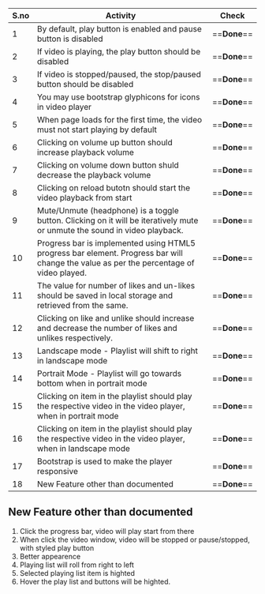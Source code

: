 S.no |  Activity   |    Check           
---|---|---
1 | By default, play button is enabled and pause button is disabled | ==**Done**==
2 | If video is playing, the play button should be disabled | ==**Done**==
3 | If video is stopped/paused, the stop/paused button should be disabled | ==**Done**==
4 | You may use bootstrap glyphicons for icons in video player | ==**Done**==
5 | When page loads for the first time, the video must not start playing by default | ==**Done**==
6 | Clicking on volume up button should increase playback volume | ==**Done**==
7 | Clicking on volume down button shuld decrease the playback volume | ==**Done**==
8 | Clicking on reload butotn should start the video playback from start | ==**Done**==
9 | Mute/Unmute (headphone) is a toggle button. Clicking on it will be iteratively mute or unmute the sound in video playback. | ==**Done**==
10 | Progress bar is implemented using HTML5 progress bar element. Progress bar will change the value as per the percentage of video played. | ==**Done**==
11 | The value for number of likes and un-likes should be saved in local storage and retrieved from the same. | ==**Done**==
12 | Clicking on like and unlike should increase and decrease the number of likes and unlikes respectively. | ==**Done**==
13 | Landscape mode - Playlist will shift to right in landscape mode | ==**Done**==
14 | Portrait Mode - Playlist will go towards bottom when in portrait mode | ==**Done**==
15 | Clicking on item in the playlist should play the respective video in the video player, when in portrait mode | ==**Done**==
16 | Clicking on item in the playlist should play the respective video in the video player, when in landscape mode | ==**Done**==
17 | Bootstrap is used to make the player responsive | ==**Done**==
18 | New Feature other than documented | ==**Done**==

## New Feature other than documented
1. Click the progress bar, video will play start from there
2. When click the video window, video will be stopped or pause/stopped, with styled play button
3. Better appearence
4. Playing list will roll from right to left
5. Selected playing list item is highted
6. Hover the play list and buttons will be highted.
